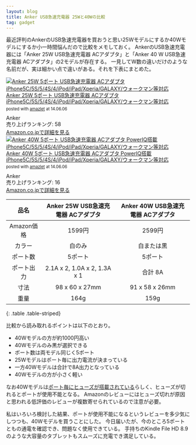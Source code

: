 ```yaml
---
layout: blog
title: Anker USB急速充電器 25Wと40Wの比較
tag: gadget
---
```




最近評判のAnkerのUSB急速充電器を買おうと思い25Wモデルにするか40Wモデルにするか小一時間悩んだので比較をメモしておく。
AnkerのUSB急速充電器には「Anker 25W USB急速充電器 ACアダプタ」と「Anker 40 W USB急速充電器 ACアダプタ」の2モデルが存在する。
一見してW数の違いだけのような名前だが、実は細かい点で違いがある。それを下表にまとめた。

<div class="amazlet-box" style="margin-bottom:0px;"><div class="amazlet-image" style="float:left;margin:0px 12px 1px 0px;"><a href="http://www.amazon.co.jp/exec/obidos/ASIN/B00F3VZ45C/xmisao-22/ref=nosim/" name="amazletlink" target="_blank"><img src="http://ecx.images-amazon.com/images/I/31g7QaZLDeL._SL160_.jpg" alt="Anker 25W 5ポート USB急速充電器 ACアダプタ iPhone5C/5S/5/4S/4/iPod/iPad/Xperia/GALAXY/ウォークマン等対応" style="border: none;" /></a></div><div class="amazlet-info" style="line-height:120%; margin-bottom: 10px"><div class="amazlet-name" style="margin-bottom:10px;line-height:120%"><a href="http://www.amazon.co.jp/exec/obidos/ASIN/B00F3VZ45C/xmisao-22/ref=nosim/" name="amazletlink" target="_blank">Anker 25W 5ポート USB急速充電器 ACアダプタ iPhone5C/5S/5/4S/4/iPod/iPad/Xperia/GALAXY/ウォークマン等対応</a><div class="amazlet-powered-date" style="font-size:80%;margin-top:5px;line-height:120%">posted with <a href="http://www.amazlet.com/" title="amazlet" target="_blank">amazlet</a> at 14.06.06</div></div><div class="amazlet-detail">Anker <br />売り上げランキング: 58<br /></div><div class="amazlet-sub-info" style="float: left;"><div class="amazlet-link" style="margin-top: 5px"><a href="http://www.amazon.co.jp/exec/obidos/ASIN/B00F3VZ45C/xmisao-22/ref=nosim/" name="amazletlink" target="_blank">Amazon.co.jpで詳細を見る</a></div></div></div><div class="amazlet-footer" style="clear: left"></div></div>

<div class="amazlet-box" style="margin-bottom:0px;"><div class="amazlet-image" style="float:left;margin:0px 12px 1px 0px;"><a href="http://www.amazon.co.jp/exec/obidos/ASIN/B00GTGETFG/xmisao-22/ref=nosim/" name="amazletlink" target="_blank"><img src="http://ecx.images-amazon.com/images/I/31wyR3-Ix%2BL._SL160_.jpg" alt="Anker 40W 5ポート USB急速充電器 ACアダプタ PowerIQ搭載 iPhone5C/5S/5/4S/4/iPod/iPad/Xperia/GALAXY/ウォークマン等対応" style="border: none;" /></a></div><div class="amazlet-info" style="line-height:120%; margin-bottom: 10px"><div class="amazlet-name" style="margin-bottom:10px;line-height:120%"><a href="http://www.amazon.co.jp/exec/obidos/ASIN/B00GTGETFG/xmisao-22/ref=nosim/" name="amazletlink" target="_blank">Anker 40W 5ポート USB急速充電器 ACアダプタ PowerIQ搭載 iPhone5C/5S/5/4S/4/iPod/iPad/Xperia/GALAXY/ウォークマン等対応</a><div class="amazlet-powered-date" style="font-size:80%;margin-top:5px;line-height:120%">posted with <a href="http://www.amazlet.com/" title="amazlet" target="_blank">amazlet</a> at 14.06.06</div></div><div class="amazlet-detail">Anker <br />売り上げランキング: 16<br /></div><div class="amazlet-sub-info" style="float: left;"><div class="amazlet-link" style="margin-top: 5px"><a href="http://www.amazon.co.jp/exec/obidos/ASIN/B00GTGETFG/xmisao-22/ref=nosim/" name="amazletlink" target="_blank">Amazon.co.jpで詳細を見る</a></div></div></div><div class="amazlet-footer" style="clear: left"></div></div>

|品名|Anker 25W USB急速充電器 ACアダプタ|Anker 40W USB急速充電器 ACアダプタ|
|:-:|:-:|:-:|
|Amazon価格|1599円|2599円|
|カラー|白のみ|白または黒|
|ポート数|5ポート|5ポート|
|ポート出力|2.1A x 2, 1.0A x 2, 1.3A x 1|合計 8A|
|寸法|98 x 60 x 27mm|91 x 58 x 26mm|
|重量|164g|159g|
{: .table .table-striped}

比較から読み取れるポイントは以下のとおり。

- 40Wモデルの方が約1000円高い
- 40Wモデルのみ黒が選択できる
- ポート数は両モデル同じく5ポート
- 25Wモデルはポート毎に出力電流が決まっている
- 一方40Wモデルは合計で8A出力となっている
- 40Wモデルの方が小さく軽い

なお40Wモデルは[ポート毎にヒューズが搭載されている](http://satoweb.net/archive/3256)らしく、ヒューズが切れるとポートが使用不能となる。
Amazonのレビューにはヒューズ切れが原因と思われる低評価のレビューが複数寄せられているので注意が必要。

私はいろいろ検討した結果、ポートが使用不能になるというレビューを多少気にしつつも、40Wモデルを買うことにした。
今日届いたが、今のところ5ポートともの通電を確認でき、問題なく使用できている。
手持ちのKindle File HD 8.9のような大容量のタブレットもスムーズに充電でき満足している。
